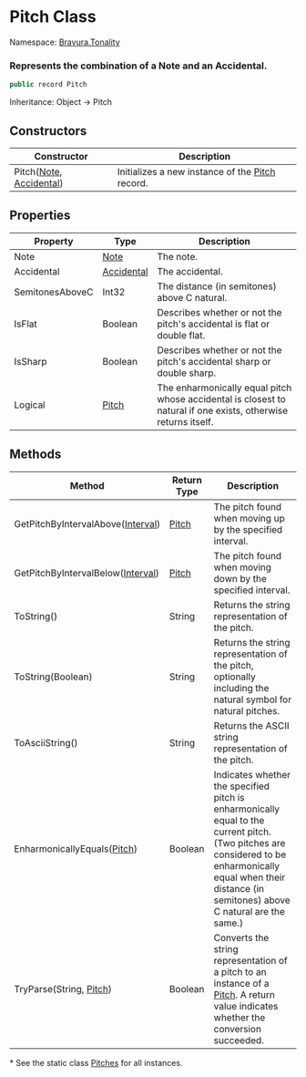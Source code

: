 # Pitch Class

Namespace: [Bravura.Tonality](./Bravura.Tonality.md)

### Represents the combination of a Note and an Accidental.

```csharp
public record Pitch
```

Inheritance: Object -> Pitch

## Constructors
| Constructor | Description |
| --- | --- |
| Pitch([Note](./Note.md), [Accidental](./Accidental.md)) | Initializes a new instance of the [Pitch](./Pitch.md) record. |

## Properties
| Property | Type | Description |
| --- | --- | --- |
| Note | [Note](./Note.md) | The note. |
| Accidental | [Accidental](./Accidental.md) | The accidental. |
| SemitonesAboveC | Int32 | The distance (in semitones) above C natural. |
| IsFlat | Boolean | Describes whether or not the pitch's accidental is flat or double flat. |
| IsSharp | Boolean | Describes whether or not the pitch's accidental sharp or double sharp. |
| Logical | [Pitch](./Pitch.md) | The enharmonically equal pitch whose accidental is closest to natural if one exists, otherwise returns itself. |

## Methods
| Method | Return Type | Description |
| --- | --- | --- |
| GetPitchByIntervalAbove([Interval](./Interval.md)) | [Pitch](./Pitch.md) | The pitch found when moving up by the specified interval. |
| GetPitchByIntervalBelow([Interval](./Interval.md)) | [Pitch](./Pitch.md) | The pitch found when moving down by the specified interval. |
| ToString() | String | Returns the string representation of the pitch. |
| ToString(Boolean) | String | Returns the string representation of the pitch, optionally including the natural symbol for natural pitches. |
| ToAsciiString() | String | Returns the ASCII string representation of the pitch. |
| EnharmonicallyEquals([Pitch](./Pitch.md)) | Boolean | Indicates whether the specified pitch is enharmonically equal to the current pitch. (Two pitches are considered to be enharmonically equal when their distance (in semitones) above C natural are the same.) |
| TryParse(String, [Pitch](./Pitch.md)) | Boolean | Converts the string representation of a pitch to an instance of a [Pitch](./Pitch.md). A return value indicates whether the conversion succeeded. |

\* See the static class [Pitches](./Pitches.md) for all instances.

